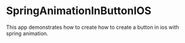 # SpringAnimationInButtonIOS
This app demonstrates how to create how to create a button in ios with  spring animation.
